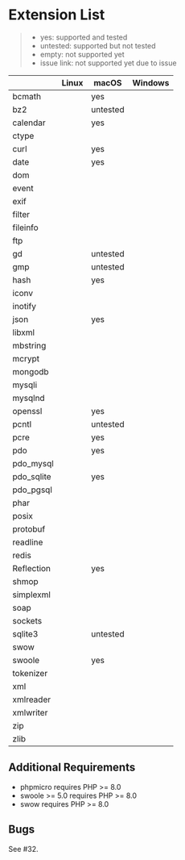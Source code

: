 # Extension List

> - yes: supported and tested
> - untested: supported but not tested
> - empty: not supported yet
> - issue link: not supported yet due to issue

|            | Linux | macOS    | Windows |
|------------|-------|----------|---------|
| bcmath     |       | yes      |         |
| bz2        |       | untested |         |
| calendar   |       | yes      |         |
| ctype      |       |          |         |
| curl       |       | yes      |         |
| date       |       | yes      |         | 
| dom        |       |          |         |
| event      |       |          |         |
| exif       |       |          |         |
| filter     |       |          |         |
| fileinfo   |       |          |         |
| ftp        |       |          |         |
| gd         |       | untested |         |
| gmp        |       | untested |         |
| hash       |       | yes      |         |
| iconv      |       |          |         |
| inotify    |       |          |         |
| json       |       | yes      |         |
| libxml     |       |          |         |
| mbstring   |       |          |         |
| mcrypt     |       |          |         |
| mongodb    |       |          |         |
| mysqli     |       |          |         |
| mysqlnd    |       |          |         |
| openssl    |       | yes      |         |
| pcntl      |       | untested |         |
| pcre       |       | yes      |         |
| pdo        |       | yes      |         |
| pdo_mysql  |       |          |         |
| pdo_sqlite |       | yes      |         |
| pdo_pgsql  |       |          |         |
| phar       |       |          |         |
| posix      |       |          |         |
| protobuf   |       |          |         |
| readline   |       |          |         |
| redis      |       |          |         |
| Reflection |       | yes      |         |
| shmop      |       |          |         |
| simplexml  |       |          |         |
| soap       |       |          |         |
| sockets    |       |          |         |
| sqlite3    |       | untested |         |
| swow       |       |          |         |
| swoole     |       | yes      |         |
| tokenizer  |       |          |         |
| xml        |       |          |         |
| xmlreader  |       |          |         |
| xmlwriter  |       |          |         |
| zip        |       |          |         |
| zlib       |       |          |         |

## Additional Requirements

- phpmicro requires PHP >= 8.0
- swoole >= 5.0 requires PHP >= 8.0
- swow requires PHP >= 8.0

## Bugs

See #32.